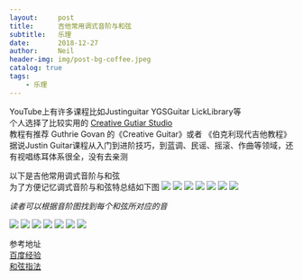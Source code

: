 ```yaml
---
layout:     post
title:      吉他常用调式音阶与和弦
subtitle:   乐理
date:       2018-12-27
author:     Neil
header-img: img/post-bg-coffee.jpeg
catalog: true
tags:
    - 乐理
---
```


YouTube上有许多课程比如Justinguitar YGSGuitar LickLibrary等  
个人选择了比较实用的
[Creative Gutiar Studio](https://www.youtube.com/user/creativeguitarstudio/featured)  
教程有推荐 Guthrie Govan 的《Creative Guitar》或者 《伯克利现代吉他教程》
据说Justin Guitar课程从入门到进阶技巧，到蓝调、民谣、摇滚、作曲等领域，还有视唱练耳体系很全，没有去亲测

以下是吉他常用调式音阶与和弦  
为了方便记忆调式音阶与和弦特总结如下图
![](https://ws4.sinaimg.cn/large/006tNbRwly1fyl3mkvbbsj30kl06779m.jpg)
![](https://ws1.sinaimg.cn/large/006tNbRwly1fyl3riu7rsj30kh05xgqu.jpg)
![](https://ws3.sinaimg.cn/large/006tNbRwly1fyl3lk4rmcj30kf069tdr.jpg)
![](https://ws1.sinaimg.cn/large/006tNbRwly1fyl3nxo5opj30ke05ujwi.jpg)
![](https://ws1.sinaimg.cn/large/006tNbRwly1fyl3n2bxptj30ka05uaf7.jpg)
![](https://ws2.sinaimg.cn/large/006tNbRwly1fyl3nmf0rjj30kc06a0xy.jpg)
![](https://ws4.sinaimg.cn/large/006tNbRwly1fyl3pxt630j30kf066dl3.jpg)

*读者可以根据音阶图找到每个和弦所对应的音*

![](https://ws1.sinaimg.cn/large/006tNbRwly1fyl4d1nnxjj32xw0mwtex.jpg)
![](https://ws4.sinaimg.cn/large/006tNbRwly1fyl4djxxw7j32y00ngdm5.jpg)
![](https://ws4.sinaimg.cn/large/006tNbRwly1fyl4dujj95j32xo0nkq9b.jpg)
![](https://ws1.sinaimg.cn/large/006tNbRwly1fyl4e1zg2rj32xs0ncwkk.jpg)
![](https://ws3.sinaimg.cn/large/006tNbRwly1fyl4ec0pgbj32xk0o0dm2.jpg)
![](https://ws3.sinaimg.cn/large/006tNbRwly1fyl4ensb0aj32xw0nodm9.jpg)
![](https://ws2.sinaimg.cn/large/006tNbRwly1fyl4ex7l0lj32xw0ns7av.jpg)

参考地址  
[百度经验](https://jingyan.baidu.com/article/0f5fb099e2fe236d8334ea31.html)  
[和弦指法](http://www.17jita.com/hexian/)